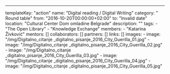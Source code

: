 ---
  templateKey: "action"
  name: "Digital reading / Digital Writing"
  category: " Round table"
  from: "2016-10-20T00:00:00+02:00"
  to: "Invalid date"
  location: "Cultural Center Dom omladine Belgrade"
  description: ""
  tags: 
    - "The Open Library"
    - "Knowledge Exchange"
  members: 
    - "Katarina Živković"
  mentors: []
  collaborators: []
  partners: []
  links: []
  images: 
    - 
      image: "/img/Digitalno_citanje _digitalno_pisanje_2016_City_Guerilla_01.jpg"
    - 
      image: "/img/Digitalno_citanje _digitalno_pisanje_2016_City_Guerilla_02.jpg"
    - 
      image: "/img/Digitalno_citanje _digitalno_pisanje_2016_City_Guerilla_03.jpg"
    - 
      image: "/img/Digitalno_citanje _digitalno_pisanje_2016_City_Guerilla_04.jpg"
    - 
      image: "/img/Digitalno_citanje _digitalno_pisanje_2016_City_Guerilla_05.jpg"
